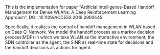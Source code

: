 This is the implementation for paper "Artificial Intelligence-Based Handoff Management for Dense WLANs: 
A Deep Reinforcement Learning Approach", DOI: 10.1109/ACCESS.2019.2900445 

Specifically,
it realizes the control of handoff management in WLAN based on Deep Q-Network.
We model the handoff process as a markov decision process(MDP) in which we take WLAN as the interactive environment,
the SDN controller as the agent, the SINR as real-time state for decisions and the handoff decisions as actions for agent.


 
